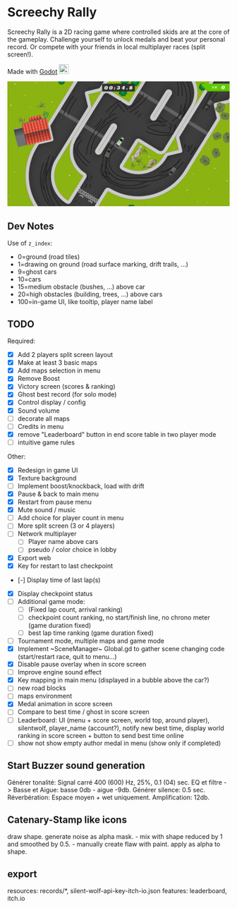 
# Screechy Rally

Screechy Rally is a 2D racing game where controlled skids are at the core of the gameplay.
Challenge yourself to unlock medals and beat your personal record.
Or compete with your friends in local multiplayer races (split screen!).

Made with [Godot](https://godotengine.org/)
<img src="https://godotengine.org/themes/godotengine/assets/favicon.png" width="22" height="22">

![Screenshot Single Player](screenshots/single_player.png)

## Dev Notes

Use of `z_index`:

- 0=ground (road tiles)
- 1=drawing on ground (road surface marking, drift trails, ...)
- 9=ghost cars
- 10=cars
- 15=medium obstacle (bushes, ...) above car
- 20=high obstacles (building, trees, ...) above cars
- 100=in-game UI, like tooltip, player name label

## TODO

Required:

- [x] Add 2 players split screen layout
- [x] Make at least 3 basic maps
- [x] Add maps selection in menu
- [x] Remove Boost
- [x] Victory screen (scores & ranking)
- [x] Ghost best record (for solo mode)
- [x] Control display / config
- [x] Sound volume
- [ ] decorate all maps
- [ ] Credits in menu
- [x] remove "Leaderboard" button in end score table in two player mode
- [ ] intuitive game rules

Other:

- [x] Redesign in game UI
- [x] Texture background
- [ ] Implement boost/knockback, load with drift
- [x] Pause & back to main menu
- [x] Restart from pause menu
- [x] Mute sound / music
- [ ] Add choice for player count in menu
- [ ] More split screen (3 or 4 players)
- [ ] Network multiplayer
	- [ ] Player name above cars
	- [ ] pseudo / color choice in lobby
- [x] Export web
- [x] Key for restart to last checkpoint
- [-] Display time of last lap(s)
- [x] Display checkpoint status
- [ ] Additional game mode:
  - [ ] (Fixed lap count, arrival ranking)
  - [ ] checkpoint count ranking, no start/finish line, no chrono meter (game duration fixed)
  - [ ] best lap time ranking (game duration fixed)
- [ ] Tournament mode, multiple maps and game mode
- [x] Implement ~SceneManager~ Global.gd to gather scene changing code (start/restart race, quit to menu...)
- [x] Disable pause overlay when in score screen
- [ ] Improve engine sound effect
- [x] Key mapping in main menu (displayed in a bubble above the car?)
- [ ] new road blocks
- [ ] maps environment
- [x] Medal animation in score screen
- [ ] Compare to best time / ghost in score screen
- [ ] Leaderboard: UI (menu + score screen, world top, around player), silentwolf, player_name (account?), notify new best time, display world ranking in score screen + button to send best time online
- [ ] show not show empty author medal in menu (show only if completed)

## Start Buzzer sound generation

Générer tonalité: Signal carré 400 (600) Hz, 25%, 0.1 (04) sec.
EQ et filtre -> Basse et Aigue: basse 0db - aigue -9db.
Générer silence: 0.5 sec.
Réverbération: Espace moyen + wet uniquement.
Amplification: 12db.

## Catenary-Stamp like icons

draw shape.
generate noise as alpha mask.
	- mix with shape reduced by 1 and smoothed by 0.5.
	- manually create flaw with paint.
apply as alpha to shape.

## export

resources: records/*, silent-wolf-api-key-itch-io.json
features: leaderboard, itch.io